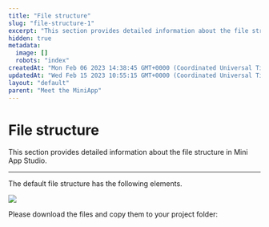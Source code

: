 ```yaml
---
title: "File structure"
slug: "file-structure-1"
excerpt: "This section provides detailed information about the file structure in Mini App Studio."
hidden: true
metadata: 
  image: []
  robots: "index"
createdAt: "Mon Feb 06 2023 14:38:45 GMT+0000 (Coordinated Universal Time)"
updatedAt: "Wed Feb 15 2023 10:55:15 GMT+0000 (Coordinated Universal Time)"
layout: "default"
parent: "Meet the MiniApp"
---
```

# File structure 
This section provides detailed information about the file structure in Mini App Studio.
*** 
The default file structure has the following elements. 

![](https://files.readme.io/9cf8d0d-MiniApp_Studio_1.jpg)

Please download the files and copy them to your project folder:
